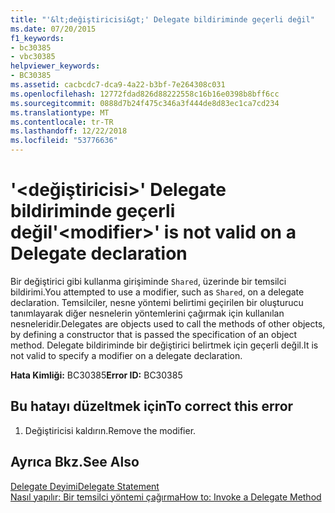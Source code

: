 ```yaml
---
title: "'&lt;değiştiricisi&gt;' Delegate bildiriminde geçerli değil"
ms.date: 07/20/2015
f1_keywords:
- bc30385
- vbc30385
helpviewer_keywords:
- BC30385
ms.assetid: cacbcdc7-dca9-4a22-b3bf-7e264308c031
ms.openlocfilehash: 12772fdad826d88222558c16b16e0398b8bff6cc
ms.sourcegitcommit: 0888d7b24f475c346a3f444de8d83ec1ca7cd234
ms.translationtype: MT
ms.contentlocale: tr-TR
ms.lasthandoff: 12/22/2018
ms.locfileid: "53776636"
---
```

# <a name="ltmodifiergt-is-not-valid-on-a-delegate-declaration"></a><span data-ttu-id="6a460-102">'&lt;değiştiricisi&gt;' Delegate bildiriminde geçerli değil</span><span class="sxs-lookup"><span data-stu-id="6a460-102">'&lt;modifier&gt;' is not valid on a Delegate declaration</span></span>
<span data-ttu-id="6a460-103">Bir değiştirici gibi kullanma girişiminde `Shared`, üzerinde bir temsilci bildirimi.</span><span class="sxs-lookup"><span data-stu-id="6a460-103">You attempted to use a modifier, such as `Shared`, on a delegate declaration.</span></span> <span data-ttu-id="6a460-104">Temsilciler, nesne yöntemi belirtimi geçirilen bir oluşturucu tanımlayarak diğer nesnelerin yöntemlerini çağırmak için kullanılan nesneleridir.</span><span class="sxs-lookup"><span data-stu-id="6a460-104">Delegates are objects used to call the methods of other objects, by defining a constructor that is passed the specification of an object method.</span></span> <span data-ttu-id="6a460-105">Delegate bildiriminde bir değiştirici belirtmek için geçerli değil.</span><span class="sxs-lookup"><span data-stu-id="6a460-105">It is not valid to specify a modifier on a delegate declaration.</span></span>  
  
 <span data-ttu-id="6a460-106">**Hata Kimliği:** BC30385</span><span class="sxs-lookup"><span data-stu-id="6a460-106">**Error ID:** BC30385</span></span>  
  
## <a name="to-correct-this-error"></a><span data-ttu-id="6a460-107">Bu hatayı düzeltmek için</span><span class="sxs-lookup"><span data-stu-id="6a460-107">To correct this error</span></span>  
  
1.  <span data-ttu-id="6a460-108">Değiştiricisi kaldırın.</span><span class="sxs-lookup"><span data-stu-id="6a460-108">Remove the modifier.</span></span>  
  
## <a name="see-also"></a><span data-ttu-id="6a460-109">Ayrıca Bkz.</span><span class="sxs-lookup"><span data-stu-id="6a460-109">See Also</span></span>  
 [<span data-ttu-id="6a460-110">Delegate Deyimi</span><span class="sxs-lookup"><span data-stu-id="6a460-110">Delegate Statement</span></span>](../../visual-basic/language-reference/statements/delegate-statement.md)  
 [<span data-ttu-id="6a460-111">Nasıl yapılır: Bir temsilci yöntemi çağırma</span><span class="sxs-lookup"><span data-stu-id="6a460-111">How to: Invoke a Delegate Method</span></span>](../../visual-basic/programming-guide/language-features/delegates/how-to-invoke-a-delegate-method.md)
